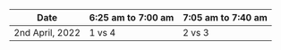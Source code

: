 | Date            | 6:25 am to 7:00 am | 7:05 am to 7:40 am |
| --------------- | ------------------ | ------------------ |
| 2nd April, 2022 | 1 vs 4             | 2 vs 3             |

